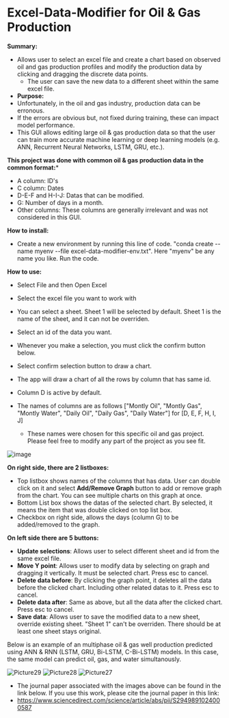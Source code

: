 # Excel-Data-Modifier for Oil & Gas Production

**Summary:**
- Allows user to select an excel file and create a chart based on observed oil and gas production profiles and modify the production data by clicking and dragging the discrete data points.
  - The user can save the new data to a different sheet within the same excel file.
- **Purpose:**
- Unfortunately, in the oil and gas industry, production data can be erronous.
- If the errors are obvious but, not fixed during training, these can impact model performance.
- This GUI allows editing large oil & gas production data so that the user can train more accurate machine learning or deep learning models (e.g. ANN, Recurrent Neural Networks, LSTM, GRU, etc.).

**This project was done with common oil & gas production data in the common format:***
- A column: ID's
- C column: Dates
- D-E-F and H-I-J: Datas that can be modified.
- G: Number of days in a month.
- Other columns: These columns are generally irrelevant and was not considered in this GUI.


**How to install:**
- Create a new environment by running this line of code. "conda create --name myenv --file excel-data-modifier-env.txt". Here "myenv" be any name you like. 
  Run the code.

**How to use:**
- Select File and then Open Excel
- Select the excel file you want to work with
- You can select a sheet. Sheet 1 will be selected by default. Sheet 1 is the name of the sheet, and it can not be overriden.
- Select an id of the data you want.
- Whenever you make a selection, you must click the confirm button below.
- Select confirm selection button to draw a chart.
- The app will draw a chart of all the rows by column that has same id.
- Column D is active by default.

- The names of columns are as follows ["Montly Oil", "Montly Gas", "Montly Water", "Daily Oil", "Daily Gas", "Daily Water"] for [D, E, F, H, I, J]
  - These names were chosen for this specific oil and gas project. Please feel free to modify any part of the project as you see fit.

![image](https://user-images.githubusercontent.com/33734353/229098040-85ecde0d-a1ec-4db7-be7f-085937079a52.png)
  
**On right side, there are 2 listboxes:**
- Top listbox shows names of the columns that has data. User can double click on it and select **Add/Remove Graph** button to add or remove graph from the chart. You can see multiple charts on this graph at once.
- Bottom List box shows the datas of the selected chart. By selected, it means the item that was double clicked on top list box.
- Checkbox on right side, allows the days (column G) to be added/removed to the graph.

**On left side there are 5 buttons:**
- **Update selections**: Allows user to select different sheet and id from the same excel file.
- **Move Y point**: Allows user to modify data by selecting on graph and dragging it vertically. It must be selected chart. Press esc to cancel.
- **Delete data before**: By clicking the graph point, it deletes all the data before the clicked chart. Including other related datas to it. Press esc to cancel.
- **Delete data after**: Same as above, but all the data after the clicked chart. Press esc to cancel.
- **Save data**: Allows user to save the modified data to a new sheet, override existing sheet. "Sheet 1" can't be overriden. There should be at least one sheet stays original.

Below is an example of an multiphase oil & gas well production predicted using ANN & RNN (LSTM, GRU, Bi-LSTM, C-Bi-LSTM) models. In this case, the same model can predict oil, gas, and water simultanously.


![Picture29](https://github.com/user-attachments/assets/26a859a7-11d2-46c7-99fd-1be0ba346e64)
![Picture28](https://github.com/user-attachments/assets/d1eef3bf-fe5b-4018-832a-65972158c186)
![Picture27](https://github.com/user-attachments/assets/517177e2-838d-4831-a7dc-6ad50333a67d)

- The journal paper associated with the images above can be found in the link below. If you use this work, please cite the journal paper in this link:
- https://www.sciencedirect.com/science/article/abs/pii/S2949891024000587

